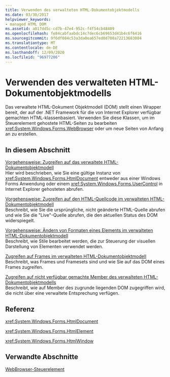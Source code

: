 ```yaml
---
title: Verwenden des verwalteten HTML-Dokumentobjektmodells
ms.date: 03/30/2017
helpviewer_keywords:
- managed HTML DOM
ms.assetid: a017dd5c-cd7b-47e4-952c-f4f54cb48409
ms.openlocfilehash: fe84cabfaabdc14c7dec6cb69653d41b4c6f6416
ms.sourcegitcommit: 9f6df084c53a3da0ea657ed0d708a72213683084
ms.translationtype: MT
ms.contentlocale: de-DE
ms.lasthandoff: 12/09/2020
ms.locfileid: "96977206"
---
```

# <a name="using-the-managed-html-document-object-model"></a>Verwenden des verwalteten HTML-Dokumentobjektmodells
Das verwaltete HTML-Dokument Objektmodell (DOM) stellt einen Wrapper bereit, der auf der .NET Framework für die von Internet Explorer verfügbar gemachten HTML-klassenbasiert. Verwenden Sie diese Klassen, um im Steuerelement gehostete HTML-Seiten zu bearbeiten <xref:System.Windows.Forms.WebBrowser> oder um neue Seiten von Anfang an zu erstellen.  
  
## <a name="in-this-section"></a>In diesem Abschnitt  
 [Vorgehensweise: Zugreifen auf das verwaltete HTML-Dokumentobjektmodell](how-to-access-the-managed-html-document-object-model.md)  
 Hier wird beschrieben, wie Sie eine gültige Instanz von <xref:System.Windows.Forms.HtmlDocument> entweder aus einer Windows Forms Anwendung oder einem <xref:System.Windows.Forms.UserControl> in Internet Explorer gehosteten abrufen.  
  
 [Vorgehensweise: Zugreifen auf den HTML-Quellcode im verwalteten HTML-Dokumentobjektmodell](how-to-access-the-html-source-in-the-managed-html-document-object-model.md)  
 Beschreibt, wie Sie die ursprüngliche, nicht geänderte HTML-Quelle abrufen und wie Sie die "Live"-Quelle abrufen, die den aktuellen Status des DOM widerspiegelt.  
  
 [Vorgehensweise: Ändern von Formaten eines Elements im verwalteten HTML-Dokumentobjektmodell](how-to-change-styles-on-an-element-in-the-managed-html-document-object-model.md)  
 Beschreibt, wie Stile bearbeitet werden, die zur Steuerung der visuellen Darstellung von Elementen verwendet werden.  
  
 [Zugreifen auf Frames im verwalteten HTML-Dokumentobjektmodell](accessing-frames-in-the-managed-html-document-object-model.md)  
 Beschreibt, was Frames und Framesets sind und wie Sie auf das DOM eines Frames zugreifen.  
  
 [Zugreifen auf nicht verfügbar gemachte Member des verwalteten HTML-Dokumentobjektmodells](accessing-unexposed-members-on-the-managed-html-document-object-model.md)  
 Beschreibt, wie auf Member des zugrunde liegenden DOM zugegriffen wird, die nicht über eine verwaltete Entsprechung verfügen.  
  
## <a name="reference"></a>Referenz  
 <xref:System.Windows.Forms.HtmlDocument>  
  
 <xref:System.Windows.Forms.HtmlElement>  
  
 <xref:System.Windows.Forms.HtmlWindow>  
  
## <a name="related-sections"></a>Verwandte Abschnitte  
 [WebBrowser-Steuerelement](webbrowser-control-windows-forms.md)  
